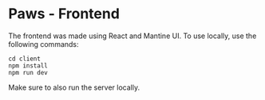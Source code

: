 # Paws - Frontend

The frontend was made using React and Mantine UI. 
To use locally, use the following commands:

```
cd client
npm install
npm run dev
```

Make sure to also run the server locally.
